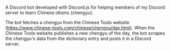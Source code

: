 A Discord bot developed with Discord.js for helping members of my Discord server to learn Chinese idioms (chengyu).

The bot fetches a chengyu from the Chinese Tools website (https://www.chinese-tools.com/chinese/chengyu/day.html). When the Chinese Tools website publishes a new chengyu of the day, the bot scrapes the chengyu's data from the dictionary entry and posts it in a Discord server.